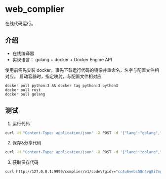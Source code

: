 # web_complier
在线代码运行。

## 介绍
- 在线编译器
- 实现语言： golang + docker + Docker Engine API


使用前需先安装 docker，事先下载运行代码的镜像并重命名，名字与配置文件相对应。
启动容器时，指定映射，与配置文件相对应
```
docker pull python:3 && docker tag python:3 python3
docker pull rust
docker pull golang
```

## 测试

1. 运行代码
```bash
curl -H "Content-Type: application/json" -X POST -d '{"lang":"golang","code":"package main\n\nimport (\n\t\"fmt\"\n)\n\nfunc main() {\n\tfmt.Println(\"Hello, 世界\")\n}","input":""}' http://127.0.0.1:9999/complier/v1/run
```
2. 保存&分享代码
```bash
curl -H "Content-Type: application/json" -X POST -d '{"lang":"golang","code":"package main\n\nimport (\n\t\"fmt\"\n)\n\nfunc main() {\n\tfmt.Println(\"Hello, 世界\")\n}","input":""}' http://127.0.0.1:9999/complier/v1/share
```
3. 获取保存代码
```bash
curl http://127.0.0.1:9999/complier/v1/code\?gid\="cc4u6vebc58n4vg8i7mg"
```
